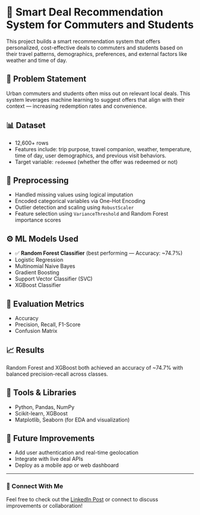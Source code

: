 # 🚆 Smart Deal Recommendation System for Commuters and Students

This project builds a smart recommendation system that offers personalized, cost-effective deals to commuters and students based on their travel patterns, demographics, preferences, and external factors like weather and time of day.

## 🧠 Problem Statement
Urban commuters and students often miss out on relevant local deals. This system leverages machine learning to suggest offers that align with their context — increasing redemption rates and convenience.

## 📊 Dataset
- 12,600+ rows
- Features include: trip purpose, travel companion, weather, temperature, time of day, user demographics, and previous visit behaviors.
- Target variable: `redeemed` (whether the offer was redeemed or not)

## 🧹 Preprocessing
- Handled missing values using logical imputation
- Encoded categorical variables via One-Hot Encoding
- Outlier detection and scaling using `RobustScaler`
- Feature selection using `VarianceThreshold` and Random Forest importance scores

## ⚙️ ML Models Used
- ✅ **Random Forest Classifier** (best performing — Accuracy: ~74.7%)
- Logistic Regression
- Multinomial Naive Bayes
- Gradient Boosting
- Support Vector Classifier (SVC)
- XGBoost Classifier

## 🧪 Evaluation Metrics
- Accuracy
- Precision, Recall, F1-Score
- Confusion Matrix

## 📈 Results
Random Forest and XGBoost both achieved an accuracy of ~74.7% with balanced precision-recall across classes.

## 🚀 Tools & Libraries
- Python, Pandas, NumPy
- Scikit-learn, XGBoost
- Matplotlib, Seaborn (for EDA and visualization)

## 📌 Future Improvements
- Add user authentication and real-time geolocation
- Integrate with live deal APIs
- Deploy as a mobile app or web dashboard

---

### 🔗 Connect With Me
Feel free to check out the [LinkedIn Post](https://www.linkedin.com/posts/yash1th011_smartdealrecommendations-activity-7344303556373508099-LP9X?utm_source=share&utm_medium=member_desktop&rcm=ACoAAD1bMZgBgDjjqddr3c0e7UqSMqnym2mBC5k) or connect to discuss improvements or collaboration!

